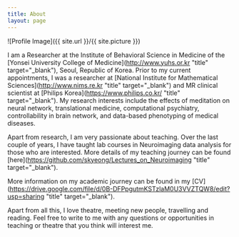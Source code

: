 ```yaml
---
title: About
layout: page
---
```

![Profile Image]({{ site.url }}/{{ site.picture }})

I am a Researcher at the Institute of Behavioral Science in Medicine of the [Yonsei University College of Medicine](http://www.yuhs.or.kr "title" target="_blank"), Seoul, Republic of Korea. Prior to my current appointments, I was a researcher at [National Institute for Mathematical Sciences](http://www.nims.re.kr "title" target="_blank") and MR clinical scientist at [Philips Korea](https://www.philips.co.kr/ "title" target="_blank"). My research interests include the effects of meditation on neural network, translational medicine, computational psychiatry, controllability in brain network, and data-based phenotyping of medical diseases. 

Apart from research, I am very passionate about teaching. Over the last couple of years, I have taught lab courses in Neuroimaging data analysis for those who are interested. More details of my teaching journey can be found [here](https://github.com/skyeong/Lectures_on_Neuroimaging "title" target="_blank").

More information on my academic journey can be found in my [CV](https://drive.google.com/file/d/0B-DFPpgutmKSTzlaM0U3VVZTQW8/edit?usp=sharing "title" target="_blank").

Apart from all this, I love theatre, meeting new people, travelling and reading. Feel free to write to me with any questions or opportunities in teaching or theatre that you think will interest me. 
